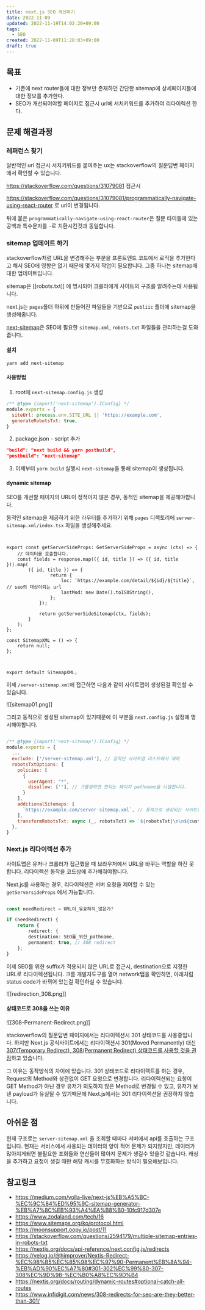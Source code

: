 ```yaml
---
title: next.js SEO 개선하기
date: 2022-11-09
updated: 2022-11-19T14:02:20+09:00
tags:
  - SEO
created: 2022-11-09T11:28:03+09:00
draft: true
---
```


## 목표
- 기존에 next router들에 대한 정보만 존재하던 간단한 sitemap에 상세페이지들에 대한 정보를 추가한다.
- SEO가 개선되어야할 페이지로 접근시 url에 서치키워드를 추가하여 리다이렉션 한다.


## 문제 해결과정

### 레퍼런스 찾기
일반적인 url 접근시 서치키워드를 붙여주는 ux는 stackoverflow의 질문답변 페이지에서 확인할 수 있습니다.

https://stackoverflow.com/questions/31079081 접근시

https://stackoverflow.com/questions/31079081/programmatically-navigate-using-react-router 로 url이 변경됩니다.

뒤에 붙은 `programmatically-navigate-using-react-router`은 질문 타이틀에 있는 공백과 특수문자를 `-`로 치환시킨것과 동일합니다.


### sitemap 업데이트 하기

stackoverflow처럼 URL을 변경해주는 부분을 프론트엔드 코드에서 로직을 추가한다고 해서 SEO에 영향은 없기 때문에 몇가지 작업이 필요합니다. 그중 하나는 sitemap에 대한 업데이트입니다.

sitemap은  [[robots.txt]] 에 명시되어 크롤러에게 사이트의 구조를 알려주는데 사용됩니다.

next.js는 `pages`폴더 하위에 만들어진 파일들을 기반으로 `publiic` 폴더에 sitemap을 생성해줍니다. 

[next-sitemap](https://github.com/iamvishnusankar/next-sitemap)은 SEO에 필요한 `sitemap.xml`, `robots.txt` 파일들을 관리하는걸 도와줍니다.

#### 설치
```
yarn add next-sitemap
```


#### 사용방법

1. root에 `next-sitemap.config.js` 생성
```javascript
/** @type {import('next-sitemap').IConfig} */
module.exports = {
  siteUrl: process.env.SITE_URL || 'https://example.com',
  generateRobotsTxt: true,
}
```

2. package.json - script 추가
```json
"build": "next build && yarn postbuild",
"postbuild": "next-sitemap"
```

3. 이제부터 `yarn build` 실행시 `next-sitemap`을 통해 sitemap이 생성됩니다.

#### dynamic sitemap
SEO를 개선할 페이지의 URL이 정적이지 않은 경우, 동적인 sitemap을 제공해야합니다. 

동적인 sitemap을 제공하기 위한 라우터를 추가하기 위해 `pages` 디렉토리에 `server-sitemap.xml/index.tsx` 파일을 생성해주세요.


```tsx


export const getServerSideProps: GetServerSideProps = async (ctx) => {
	// 데이터를 호출합니다.
	const fields = response.map(({ id, title }) => ({ id, title })).map(
		({ id, title }) => {
				return {
					loc: `https://example.com/detail/${id}/${title}`, // seo의 대상이되는 url
					lastMod: new Date().toISOString(),
				};
			});

			return getServerSideSitemap(ctx, fields);
		}
	);
};

const SitemapXML = () => {
	return null;
};



export default SitemapXML;
```


이제 `/server-sitemap.xml`에 접근하면 다음과 같이 사이트맵이 생성된걸 확인할 수 있습니다.

![[sitemap01.png]]



그리고 동적으로 생성된 sitemap이 있기때문에 이 부분을 `next.config.js` 설정에 명시해야합니다.


```javascript

/** @type {import('next-sitemap').IConfig} */
module.exports = {
  ...
  exclude: ['/server-sitemap.xml'], // 정적인 사이트맵 리스트에서 제외
  robotsTxtOptions: {
    policies: [
      {
        userAgent: "*",
        disallow: [''], // 크롤링하면 안되는 페이지 pathname을 나열합니다.
      }
    ],
    additionalSitemaps: [
      `https://example.com/server-sitemap.xml`, // 동적으로 생성되는 사이트맵 포함
    ],
    transformRobotsTxt: async (_, robotsTxt) => `${robotsTxt}\n\n${customOptions}`, // robots.txt를 커스터마이징할 때 사용함
  },
}

```


### Next.js 리다이렉션 추가
사이트맵은 유저나 크롤러가 접근했을 때 브라우저에서 URL을 바꾸는 역할을 하진 못합니다.
리다이렉션 동작을 코드상에 추가해줘야합니다.

Next.js를 사용하는 경우, 리다이렉션은 서버 요청을 제어할 수 있는 `getServersideProps` 에서 가능합니다.

```typescript

const needRedirect = URL이_유효하지_않은가?

if (needRedirect) {
	return {
		redirect: {
		destination: SEO를_위한_pathname,
		permanent: true, // 308 redirect
	};
}
```


이제 SEO를 위한 suffix가 적용되지 않은 URL로 접근시, destination으로 지정한 URL로 리다이렉션됩니다. 크롬 개발자도구를 열어 network탭을 확인하면, 아래처럼 status code가 바뀌어 있는걸 확인하실 수 있습니다.

![[redirection_308.png]]


#### 상태코드로 308을 쓰는 이유

![[308-Permanent-Redirect.png]]



stackoverflow의 질문답변 페이지에서는 리다이렉션시 301 상태코드를 사용중입니다. 하지만 Next.js 공식사이트에서는 리다이렉션시 301(Moved Permanently) 대신[ 307(Temporary Redirect), 308(Permanent Redirect) 상태코드를 사용할 것을 권장](https://nextjs.org/docs/api-reference/next.config.js/redirects)하고 있습니다.

그 이유는 동작방식의 차이에 있습니다. 301 상태코드로 리다이렉트를 하는 경우, Request의 Method와 상관없이 GET 요청으로 변경합니다. 리다이렉션되는 요청이 GET Method가 아닌 경우 유저가 의도하지 않은 Method로 변경될 수 있고, 유저가 보낸 payload가 유실될 수 있기때문에 Next.js에서는 301 리다이렉션을 권장하지 않습니다.


## 아쉬운 점
현재 구조로는 `server-sitemap.xml` 을 조회할 때마다 서버에서 api를 호출하는 구조입니다. 현재는 서비스에서 사용되는 데이터의 양이 적어 문제가 되지않지만, 데이터가 많아지게되면 불필요한 조회들와 연산들이 많아져 문제가 생길수 있을것 같습니다. 캐싱을 추가하고 요청이 생길 때만 해당 캐시를 무효화하는 방식이 필요해보입니다.


## 참고링크
- https://medium.com/volla-live/next-js%EB%A5%BC-%EC%9C%84%ED%95%9C-sitemap-generator-%EB%A7%8C%EB%93%A4%EA%B8%B0-10fc917d307e
- https://www.zodaland.com/tech/16
- https://www.sitemaps.org/ko/protocol.html
- https://moonsupport.oopy.io/post/11
- https://stackoverflow.com/questions/2594179/multiple-sitemap-entries-in-robots-txt
- https://nextjs.org/docs/api-reference/next.config.js/redirects
- https://velog.io/@himprover/Nextjs-Redirect-%EC%98%B5%EC%85%98%EC%97%90-Permanent%EB%8A%94-%EB%AD%90%EC%A7%80#301-302%EC%99%80-307-308%EC%9D%98-%EC%B0%A8%EC%9D%B4
- https://nextjs.org/docs/routing/dynamic-routes#optional-catch-all-routes
- https://www.infidigit.com/news/308-redirects-for-seo-are-they-better-than-301/
